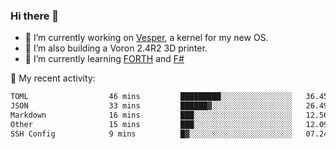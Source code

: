 ### Hi there 👋

<!--
**berkus/berkus** is a ✨ _special_ ✨ repository because its `README.md` (this file) appears on your GitHub profile.

Here are some ideas to get you started:

- 🔭 I’m currently working on ...
- 🌱 I’m currently learning ...
- 👯 I’m looking to collaborate on ...
- 🤔 I’m looking for help with ...
- 💬 Ask me about ...
- 📫 How to reach me: ...
- 😄 Pronouns: ...
- ⚡ Fun fact: ...
-->

- 🔭 I’m currently working on [Vesper](https://github.com/metta-systems/vesper), a kernel for my new OS.
- 🔭 I’m also building a Voron 2.4R2 3D printer.
- 🌱 I’m currently learning [FORTH](http://forth.com/starting-forth/) and [F#](https://fsharpforfunandprofit.com/)

💼 My recent activity:

<!--START_SECTION:waka-->

```txt
TOML                  46 mins         █████████░░░░░░░░░░░░░░░░   36.45 %
JSON                  33 mins         ██████▓░░░░░░░░░░░░░░░░░░   26.49 %
Markdown              16 mins         ███░░░░░░░░░░░░░░░░░░░░░░   12.56 %
Other                 15 mins         ███░░░░░░░░░░░░░░░░░░░░░░   12.09 %
SSH Config            9 mins          █▓░░░░░░░░░░░░░░░░░░░░░░░   07.24 %
```

<!--END_SECTION:waka-->
